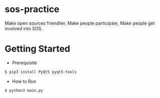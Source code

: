 # sos-practice
Make open sources friendlier, Make people participate, Make people get involved into SOS.

# Getting Started
- Prerequisite
<pre><code>$ pip3 install PyQt5 pyqt5-tools</code></pre>

- How to Run
<pre><code>$ python3 main.py</code></pre>